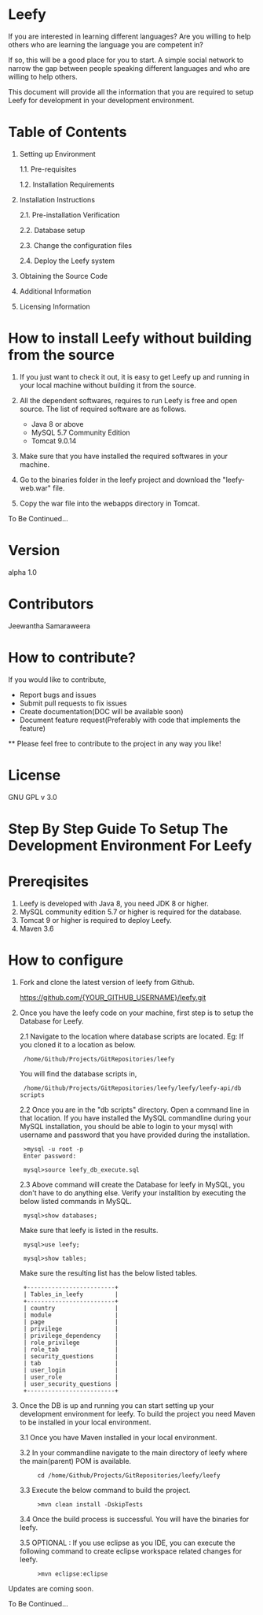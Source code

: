 
Leefy
=====

If you are interested in learning different languages?
Are you willing to help others who are learning the language you are competent in?

If so, this will be a good place for you to start. A simple social network to narrow the gap between people speaking different languages and who are willing to help others.

This document will provide all the information that you are required to setup Leefy for development in your development environment.


Table of Contents
=================

1.  Setting up Environment

    1.1. Pre-requisites

    1.2. Installation Requirements

2.  Installation Instructions

    2.1. Pre-installation Verification

    2.2. Database setup

    2.3. Change the configuration files

    2.4. Deploy the Leefy system

3.  Obtaining the Source Code

4.  Additional Information

5.  Licensing Information

 
How to install Leefy without building from the source
======================================================
1. If you just want to check it out, it is easy to get Leefy up and running in your local machine without building it from the source.

2. All the dependent softwares, requires to run Leefy is free and open source. The list of required software are as follows.
    * Java 8 or above
    * MySQL 5.7 Community Edition
    * Tomcat 9.0.14
3. Make sure that you have installed the required softwares in your machine.
4. Go to the binaries folder in the leefy project and download the "leefy-web.war" file.
5. Copy the war file into the webapps directory in Tomcat.

To Be Continued...

Version
=====
alpha 1.0

Contributors
=====
Jeewantha Samaraweera

How to contribute?
==================
If you would like to contribute,
* Report bugs and issues
* Submit pull requests to fix issues
* Create documentation(DOC will be available soon)
* Document feature request(Preferably with code that implements the feature)

** Please feel free to contribute to the project in any way you like!

License
=======
GNU GPL v 3.0

Step By Step Guide To Setup The Development Environment For Leefy
=================================================================

Prereqisites
============
1. Leefy is developed with Java 8, you need JDK 8 or higher.
2. MySQL community edition 5.7 or higher is required for the database.
3. Tomcat 9 or higher is required to deploy Leefy.
4. Maven 3.6

How to configure
================
1. Fork and clone the latest version of leefy from Github.

	https://github.com/{YOUR_GITHUB_USERNAME}/leefy.git

2. Once you have the leefy code on your machine, first step is to setup the Database for Leefy.

	2.1 Navigate to the location where database scripts are located.
		Eg: If you cloned it to a location as below.
	
		/home/Github/Projects/GitRepositories/leefy

	You will find the database scripts in,
		
		/home/Github/Projects/GitRepositories/leefy/leefy/leefy-api/db scripts

	2.2 Once you are in the "db scripts" directory. Open a command line in that location. If you have installed the MySQL
	commandline during your MySQL installation, you should be able to login to your mysql with username and password that
	you have provided during the installation.
	
	    >mysql -u root -p
	    Enter password:
	    
	    mysql>source leefy_db_execute.sql
	
	2.3 Above command will create the Database for leefy in MySQL, you don't have to do anything else. Verify your installtion 
	by executing the below listed commands in MySQL.
	    
	    mysql>show databases;
	    
	Make sure that leefy is listed in the results.
	
	    mysql>use leefy;
	    
	    mysql>show tables;
	
	Make sure the resulting list has the below listed tables.
	
		+-------------------------+
		| Tables_in_leefy         |
		+-------------------------+
		| country                 |
		| module                  |
		| page                    |
		| privilege               |
		| privilege_dependency    |
		| role_privilege          |
		| role_tab                |
		| security_questions      |
		| tab                     |
		| user_login              |
		| user_role               |
		| user_security_questions |
		+-------------------------+
        
3. Once the DB is up and running you can start setting up your development environment for leefy. To build the project you
need Maven to be installed in your local environment.
    
    3.1 Once you have Maven installed in your local environment.
    
    3.2 In your commandline navigate to the main directory of leefy where the main(parent) POM is available.
    
            cd /home/Github/Projects/GitRepositories/leefy/leefy
    
    3.3 Execute the below command to build the project.
            
            >mvn clean install -DskipTests
            
    3.4 Once the build process is successful. You will have the binaries for leefy.
    
    3.5 OPTIONAL : If you use eclipse as you IDE, you can execute the following command to create eclipse workspace 
    related changes for leefy.
    
            >mvn eclipse:eclipse
            

Updates are coming soon.
    
To Be Continued...
